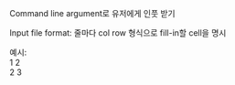 Command line argument로 유저에게 인풋 받기

Input file format:
줄마다 col row 형식으로 fill-in할 cell을 명시

예시: \
1 2 \
2 3
